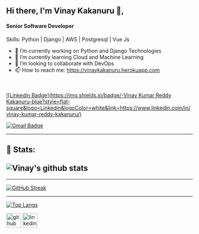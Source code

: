 <!--
**vinaykakanuru/vinaykakanuru** is a ✨ _special_ ✨ repository because its `README.md` (this file) appears on your GitHub profile.
- 😄 Pronouns: ...
- ⚡ Fun fact: ...
- 💬 Ask me about ...
- 🤔 I’m looking for help with ...
[![Vinay's wakatime stats](https://github-readme-stats.vercel.app/api/wakatime?username=vinaykakanuru)](https://github.com/)
-->

## Hi there, I'm  Vinay Kakanuru 👋, 
#### Senior Software Developer

Skills: Python | Django | AWS | Postgresql | Vue Js

- 🔭 I’m currently working on Python and Django Technologies 
- 🌱 I’m currently learning Cloud and Machine Learning 
- 👯 I’m looking to collaborate with DevOps 
- 📫 How to reach me: https://vinaykakanuru.herokuapp.com 

<br>

[![Linkedin Badge](https://img.shields.io/badge/-Vinay Kumar Reddy Kakanuru-blue?style=flat-square&logo=Linkedin&logoColor=white&link=https://www.linkedin.com/in/vinay-kumar-reddy-kakanuru/)](https://www.linkedin.com/in/vinay-kumar-reddy-kakanuru/)

[![Gmail Badge](https://img.shields.io/badge/-kvinaykumarreddy1995@gmail.com-c14438?style=flat-square&logo=Gmail&logoColor=white&link=mailto:kvinaykumarreddy1995@gmail.com)](mailto:kvinaykumarreddy1995@gmail.com)

<hr>

 📶 Stats:<br><br>
![Vinay's github stats](https://github-readme-stats.vercel.app/api?username=vinaykakanuru&show_icons=true&theme=radical&layout=compact&align=right&width=40%)
 ---

<hr>

[![GitHub Streak](https://github-readme-streak-stats.herokuapp.com/?user=vinaykakanuru&currStreakNum=2FD3EB&fire=pink&sideLabels=F00&theme=nightowl)](https://git.io/streak-stats)

<hr>

[![Top Langs](https://github-readme-stats.vercel.app/api/top-langs/?username=vinaykakanuru&show_icons=true&theme=radical&exclude_repo=Natural-Language-Processing-Projects,Machine-Learning-Projects)](https://github.com/vinaykakanuru/)


[<img src='https://cdn.jsdelivr.net/npm/simple-icons@3.0.1/icons/github.svg' alt='github' height='40'>](https://github.com/vinaykakanuru)  [<img src='https://cdn.jsdelivr.net/npm/simple-icons@3.0.1/icons/linkedin.svg' alt='linkedin' height='40'>](https://www.linkedin.com/in/vinay-kumar-reddy-kakanuru/)  


